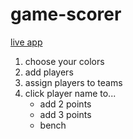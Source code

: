 # game-scorer

[live app](https://rawgit.com/princemaple/game-scorer/master/index.html)

1. choose your colors
1. add players
1. assign players to teams
1. click player name to...
    - add 2 points
    - add 3 points
    - bench
